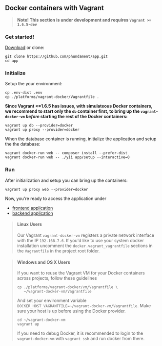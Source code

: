 Docker containers with Vagrant
------------------------------

> **Note! This section is under development and requires `Vagrant >= 1.6.5-dev`**

### Get started!

[Download](https://github.com/phundament/app/tags) or clone:

    git clone https://github.com/phundament/app.git
    cd app

### Initialize

Setup the your environment:

    cp .env-dist .env
    cp ./platforms/vagrant-docker/Vagrantfile .

**Since Vagrant <=1.6.5 has issues, with simulateous Docker containers, we recommend to start only the `db` container first, 
to bring up the `vagrant-docker-vm` _before_ starting the rest of the Docker containers:**

    vagrant up db --provider=docker
    vagrant up proxy --provider=docker

When the database container is running, initialize the application and setup the the database:

    vagrant docker-run web -- composer install --prefer-dist
    vagrant docker-run web -- ./yii app/setup --interactive=0

### Run

After initialization and setup you can bring up the containers:

    vagrant up proxy web --provider=docker

Now, you're ready to access the application under
 
 - [frontend application](http://docker.192.168.7.6.xip.io:22280)
 - [backend application](http://docker.192.168.7.6.xip.io:22281)


> #### Linux Users
>
> Our Vagrant `vagrant-docker-vm` registers a private network interface with the IP `192.168.7.6`.
> If you'd like to use your system docker installation uncomment the `docker.vagrant_vagrantfile` sections in the `Vagrantfile`
> in the project root folder. 


> #### Windows and OS X Users 
>
> If you want to reuse the Vagrant VM for your Docker containers across projects, follow these guidelines
>
> ```
> cp ./platforms/vagrant-docker/vm/Vagrantfile \
>    ~/vagrant-docker-vm/Vagrantfile
> ```
>
> And set your environment variable `DOCKER_HOST_VAGRANTFILE=~/vagrant-docker-vm/Vagrantfile`.
> Make sure your host is up before using the Docker provider.
>
> ```
> cd ~/vagrant-docker-vm
> vagrant up
> ```
>
> If you need to debug Docker, it is recommended to login to the `vagrant-docker-vm` with `vagrant ssh` and run docker from there.
